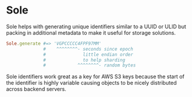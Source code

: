 # Sole

Sole helps with generating unique identifiers similar to a UUID or ULID but packing in additional metadata to make it useful for storage solutions.

```ruby
Sole.generate #=> 'VGPCCCCC4FPF97MM'
              #    ^^^^^^^^- seconds since epoch
              #              little endian order
              #              to help sharding
              #            ^^^^^^^^- random bytes
```

Sole identifiers work great as a key for AWS S3 keys because the start of the identifier is highly variable causing objects to be nicely distributed across backend servers.